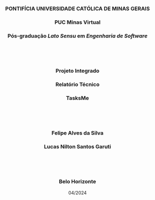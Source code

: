 <div align="center">

### **PONTIFÍCIA UNIVERSIDADE CATÓLICA DE MINAS GERAIS**

### **PUC Minas Virtual**

### **Pós-graduação _Lato Sensu_ em _Engenharia de Software_**

<br/><br/><br/>

### Projeto Integrado

### Relatório Técnico

### TasksMe

<br/><br/><br/>

### **Felipe Alves da Silva**
### **Lucas Nilton Santos Garuti**

<br/><br/><br/>

### Belo Horizonte

04/2024

</div>
